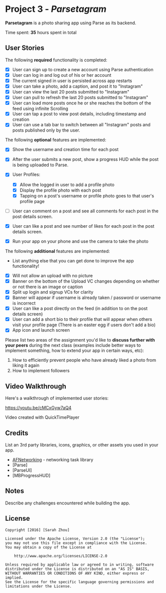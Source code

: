 # Project 3 - *Parsetagram*

**Parsetagram** is a photo sharing app using Parse as its backend.

Time spent: **35** hours spent in total

## User Stories

The following **required** functionality is completed:

- [X] User can sign up to create a new account using Parse authentication
- [X] User can log in and log out of his or her account
- [X] The current signed in user is persisted across app restarts
- [X] User can take a photo, add a caption, and post it to "Instagram"
- [X] User can view the last 20 posts submitted to "Instagram"
- [X] User can pull to refresh the last 20 posts submitted to "Instagram"
- [X] User can load more posts once he or she reaches the bottom of the feed using infinite Scrolling
- [X] User can tap a post to view post details, including timestamp and creation
- [X] User can use a tab bar to switch between all "Instagram" posts and posts published only by the user.

The following **optional** features are implemented:

- [X] Show the username and creation time for each post
- [X] After the user submits a new post, show a progress HUD while the post is being uploaded to Parse.
- [X] User Profiles:
   - [X] Allow the logged in user to add a profile photo
   - [X] Display the profile photo with each post
   - [X] Tapping on a post's username or profile photo goes to that user's profile page
- [ ] User can comment on a post and see all comments for each post in the post details screen.
- [X] User can like a post and see number of likes for each post in the post details screen.
- [X] Run your app on your phone and use the camera to take the photo


The following **additional** features are implemented:

- List anything else that you can get done to improve the app functionality!
- [X] Will not allow an upload with no picture 
- [X] Banner on the bottom of the Upload VC changes depending on whether or not there is an image or caption
- [X] Split up login and signup VCs for clarity 
- [X] Banner will appear if username is already taken / password or username is incorrect 
- [X] User can like a post directly on the feed (in addition to on the post details screen)
- [X] User can add a short bio to their profile that will appear when others visit your profile page (There is an easter egg if users don't add a bio)
- [X] App icon and launch screen

Please list two areas of the assignment you'd like to **discuss further with your peers** during the next class (examples include better ways to implement something, how to extend your app in certain ways, etc):

1. How to efficiently prevent people who have already liked a photo from liking it again
2. How to implement followers

## Video Walkthrough

Here's a walkthrough of implemented user stories:

https://youtu.be/cMCxGyw7aQ4

Video created with QuickTimePlayer

## Credits

List an 3rd party libraries, icons, graphics, or other assets you used in your app.

- [AFNetworking](https://github.com/AFNetworking/AFNetworking) - networking task library
- [Parse]
- [ParseUI]
- [MBProgressHUD]

## Notes

Describe any challenges encountered while building the app.

## License

    Copyright [2016] [Sarah Zhou]

    Licensed under the Apache License, Version 2.0 (the "License");
    you may not use this file except in compliance with the License.
    You may obtain a copy of the License at

        http://www.apache.org/licenses/LICENSE-2.0

    Unless required by applicable law or agreed to in writing, software
    distributed under the License is distributed on an "AS IS" BASIS,
    WITHOUT WARRANTIES OR CONDITIONS OF ANY KIND, either express or implied.
    See the License for the specific language governing permissions and
    limitations under the License.
